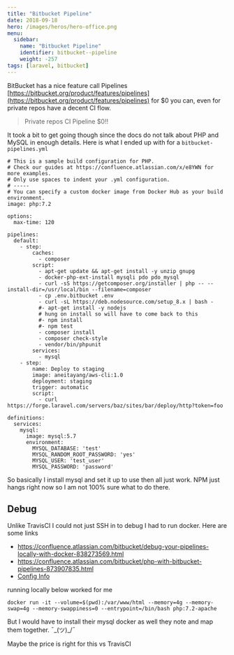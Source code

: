 ```yaml
---
title: "Bitbucket Pipeline"
date: 2018-09-18
hero: /images/heros/hero-office.png
menu:
  sidebar:
    name: "Bitbucket Pipeline"
    identifier: bitbucket--pipeline
    weight: -257
tags: [laravel, bitbucket]
---
```


BitBucket has a nice feature call Pipelines [https://bitbucket.org/product/features/pipelines](https://bitbucket.org/product/features/pipelines)  for $0 you can, even for private repos have a decent CI flow.

> Private repos CI Pipeline $0!!

It took a bit to get going though since the docs do not talk about PHP and MySQL in enough details. Here is what I ended up with for a `bitbucket-pipelines.yml`

```
# This is a sample build configuration for PHP.
# Check our guides at https://confluence.atlassian.com/x/e8YWN for more examples.
# Only use spaces to indent your .yml configuration.
# -----
# You can specify a custom docker image from Docker Hub as your build environment.
image: php:7.2

options:
  max-time: 120

pipelines:
  default:
    - step:
        caches:
          - composer
        script:
          - apt-get update && apt-get install -y unzip gnupg
          - docker-php-ext-install mysqli pdo pdo_mysql
          - curl -sS https://getcomposer.org/installer | php -- --install-dir=/usr/local/bin --filename=composer
          - cp .env.bitbucket .env
          - curl -sL https://deb.nodesource.com/setup_8.x | bash -
          #- apt-get install -y nodejs
          # hung on install so will have to come back to this
          #- npm install
          #- npm test
          - composer install
          - composer check-style
          - vendor/bin/phpunit
        services:
          - mysql
    - step:
        name: Deploy to staging
        image: aneitayang/aws-cli:1.0
        deployment: staging
        trigger: automatic
        script:
          - curl https://forge.laravel.com/servers/baz/sites/bar/deploy/http?token=foo

definitions:
  services:
    mysql:
      image: mysql:5.7
      environment:
        MYSQL_DATABASE: 'test'
        MYSQL_RANDOM_ROOT_PASSWORD: 'yes'
        MYSQL_USER: 'test_user'
        MYSQL_PASSWORD: 'password'
```

So basically I install mysql and set it up to use then all just work. NPM just hangs right now so I am not 100% sure what to do there.

## Debug
Unlike TravisCI I could not just SSH in to debug I had to run docker. 
Here are some links

  * https://confluence.atlassian.com/bitbucket/debug-your-pipelines-locally-with-docker-838273569.html
  * https://confluence.atlassian.com/bitbucket/php-with-bitbucket-pipelines-873907835.html
  * [Config Info](https://confluence.atlassian.com/bitbucket/configure-bitbucket-pipelines-yml-792298910.html)

running locally below worked for me

```
docker run -it --volume=$(pwd):/var/www/html --memory=4g --memory-swap=4g --memory-swappiness=0 --entrypoint=/bin/bash php:7.2-apache
```

But I would have to install their mysql docker as well they note and map them together. ¯\_(ツ)_/¯


Maybe the price is right for this vs TravisCI